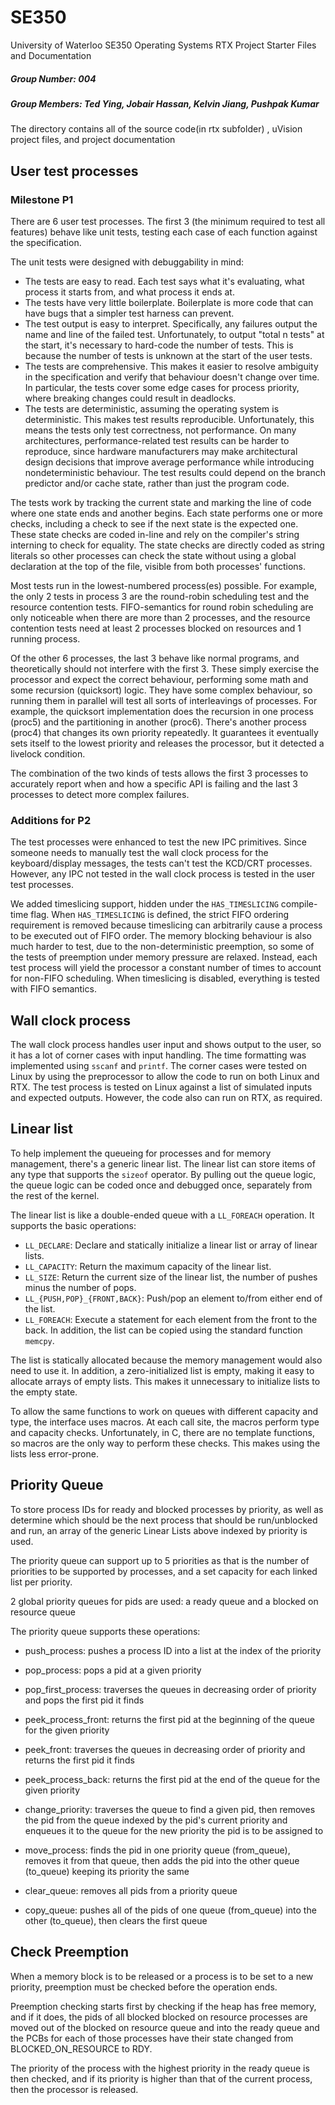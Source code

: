 SE350
=====

University of Waterloo SE350 Operating Systems RTX Project Starter Files and Documentation

##### Group Number: 004

##### Group Members: Ted Ying, Jobair Hassan, Kelvin Jiang, Pushpak Kumar

The directory contains all of the source code(in rtx subfolder) , uVision project files, and project documentation

## User test processes
### Milestone P1

There are 6 user test processes. The first 3 (the minimum required to test all features) behave like unit tests, testing each case of each function against the specification.

The unit tests were designed with debuggability in mind:
- The tests are easy to read.
  Each test says what it's evaluating, what process it starts from, and what process it ends at.
- The tests have very little boilerplate.
  Boilerplate is more code that can have bugs that a simpler test harness can prevent.
- The test output is easy to interpret.
  Specifically, any failures output the name and line of the failed test.
  Unfortunately, to output "total n tests" at the start, it's necessary to hard-code the number of tests.
  This is because the number of tests is unknown at the start of the user tests.
- The tests are comprehensive.
  This makes it easier to resolve ambiguity in the specification and verify that behaviour doesn't change over time.
  In particular, the tests cover some edge cases for process priority, where breaking changes could result in deadlocks.
- The tests are deterministic, assuming the operating system is deterministic.
  This makes test results reproducible.
  Unfortunately, this means the tests only test correctness, not performance.
  On many architectures, performance-related test results can be harder to reproduce, since hardware manufacturers
  may make architectural design decisions that improve average performance while introducing nondeterministic behaviour.
  The test results could depend on the branch predictor and/or cache state, rather than just the program code.

The tests work by tracking the current state and marking the line of code where one state ends and another begins.
Each state performs one or more checks, including a check to see if the next state is the expected one.
These state checks are coded in-line and rely on the compiler's string interning to check for equality.
The state checks are directly coded as string literals so other processes can check the state without using a global
  declaration at the top of the file, visible from both processes' functions.

Most tests run in the lowest-numbered process(es) possible.
For example, the only 2 tests in process 3 are the round-robin scheduling test and the resource contention tests.
FIFO-semantics for round robin scheduling are only noticeable when there are more than 2 processes, and the resource
  contention tests need at least 2 processes blocked on resources and 1 running process.

Of the other 6 processes, the last 3 behave like normal programs, and theoretically should not interfere with the first 3.
These simply exercise the processor and expect the correct behaviour, performing some math and some recursion (quicksort) logic.
They have some complex behaviour, so running them in parallel will test all sorts of interleavings of processes.
For example, the quicksort implementation does the recursion in one process (proc5) and the partitioning in another (proc6).
There's another process (proc4) that changes its own priority repeatedly.
It guarantees it eventually sets itself to the lowest priority and releases the processor, but it detected a livelock condition.

The combination of the two kinds of tests allows the first 3 processes to accurately report when and how a specific API is failing and the last 3 processes to detect more complex failures.

### Additions for P2
The test processes were enhanced to test the new IPC primitives.
Since someone needs to manually test the wall clock process for the keyboard/display messages, the tests can't test the KCD/CRT processes.
However, any IPC not tested in the wall clock process is tested in the user test processes.

We added timeslicing support, hidden under the `HAS_TIMESLICING` compile-time flag.
When `HAS_TIMESLICING` is defined, the strict FIFO ordering requirement is removed because timeslicing can arbitrarily cause a process to be executed out of FIFO order.
The memory blocking behaviour is also much harder to test, due to the non-deterministic preemption, so some of the tests of preemption under memory pressure are relaxed.
Instead, each test process will yield the processor a constant number of times to account for non-FIFO scheduling.
When timeslicing is disabled, everything is tested with FIFO semantics.

## Wall clock process
The wall clock process handles user input and shows output to the user, so it has a lot of corner cases with input handling.
The time formatting was implemented using `sscanf` and `printf`.
The corner cases were tested on Linux by using the preprocessor to allow the code to run on both Linux and RTX.
The test process is tested on Linux against a list of simulated inputs and expected outputs.
However, the code also can run on RTX, as required.

## Linear list
To help implement the queueing for processes and for memory management, there's a generic linear list.
The linear list can store items of any type that supports the `sizeof` operator.
By pulling out the queue logic, the queue logic can be coded once and debugged once, separately from the rest of the kernel.

The linear list is like a double-ended queue with a `LL_FOREACH` operation.
It supports the basic operations:
- `LL_DECLARE`: Declare and statically initialize a linear list or array of linear lists.
- `LL_CAPACITY`: Return the maximum capacity of the linear list.
- `LL_SIZE`: Return the current size of the linear list, the number of pushes minus the number of pops.
- `LL_{PUSH,POP}_{FRONT,BACK}`: Push/pop an element to/from either end of the list.
- `LL_FOREACH`: Execute a statement for each element from the front to the back.
In addition, the list can be copied using the standard function `memcpy`.

The list is statically allocated because the memory management would also need to use it.
In addition, a zero-initialized list is empty, making it easy to allocate arrays of empty lists.
This makes it unnecessary to initialize lists to the empty state.

To allow the same functions to work on queues with different capacity and type, the interface uses macros.
At each call site, the macros perform type and capacity checks.
Unfortunately, in C, there are no template functions, so macros are the only way to perform these checks.
This makes using the lists less error-prone.

## Priority Queue
To store process IDs for ready and blocked processes by priority, as well as determine which should be the next process that should be run/unblocked and run, an array of the generic Linear Lists above indexed by priority is used.

The priority queue can support up to 5 priorities as that is the number of priorities to be supported by processes, and a set capacity for each linked list per priority.

2 global priority queues for pids are used: a ready queue and a blocked on resource queue

The priority queue supports these operations:
- push_process: pushes a process ID into a list at the index of the priority

- pop_process: pops a pid at a given priority

- pop_first_process: traverses the queues in decreasing order of priority and pops the first pid it finds

- peek_process_front: returns the first pid at the beginning of the queue for the given priority

- peek_front: traverses the queues in decreasing order of priority and returns the first pid it finds

- peek_process_back: returns the first pid at the end of the queue for the given priority

- change_priority: traverses the queue to find a given pid, then removes the pid from the queue indexed by the pid's current priority and enqueues it to the queue for the new priority the pid is to be assigned to

- move_process: finds the pid in one priority queue (from_queue), removes it from that queue, then adds the pid into the other queue (to_queue) keeping its priority the same

- clear_queue: removes all pids from a priority queue

- copy_queue: pushes all of the pids of one queue (from_queue) into the other (to_queue), then clears the first queue

## Check Preemption
When a memory block is to be released or a process is to be set to a new priority, preemption must be checked before the operation ends.

Preemption checking starts first by checking if the heap has free memory, and if it does, the pids of all blocked blocked on resource processes are moved out of the blocked on resource queue and into the ready queue and the PCBs for each of those processes have their state changed from BLOCKED_ON_RESOURCE to RDY.

The priority of the process with the highest priority in the ready queue is then checked, and if its priority is higher than that of the current process, then the processor is released.
